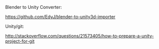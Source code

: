 Blender to Unity Converter:

https://github.com/EdyJ/blender-to-unity3d-importer



Unity/git:

http://stackoverflow.com/questions/21573405/how-to-prepare-a-unity-project-for-git


